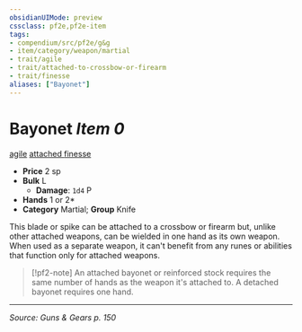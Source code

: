 ```yaml
---
obsidianUIMode: preview
cssclass: pf2e,pf2e-item
tags:
- compendium/src/pf2e/g&g
- item/category/weapon/martial
- trait/agile
- trait/attached-to-crossbow-or-firearm
- trait/finesse
aliases: ["Bayonet"]
---
```

# Bayonet *Item 0*  
[agile](agile.md "Agile Weapon Trait")  [attached <to crossbow or firearm>](rules/traits/attached-to-crossbow-or-firearm.md "Attached Weapon Trait")  [finesse](finesse.md "Finesse Weapon Trait")  

- **Price** 2 sp
- **Bulk** L
  - **Damage**: `1d4` P
- **Hands** 1 or 2*
- **Category** Martial; **Group** Knife 

This blade or spike can be attached to a crossbow or firearm but, unlike other attached weapons, can be wielded in one hand as its own weapon. When used as a separate weapon, it can't benefit from any runes or abilities that function only for attached weapons.

> [!pf2-note]
> An attached bayonet or reinforced stock requires the same number of hands as the weapon it's attached to. A detached bayonet requires one hand.


---
*Source: Guns & Gears p. 150*